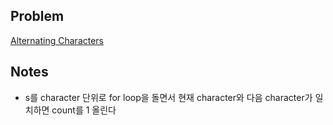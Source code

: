 ## Problem
[Alternating Characters](https://www.hackerrank.com/challenges/alternating-characters/problem?h_l=interview&playlist_slugs%5B%5D=interview-preparation-kit&playlist_slugs%5B%5D=strings)

## Notes
* s를 character 단위로 for loop을 돌면서 현재 character와 다음 character가 일치하면 count를 1 올린다